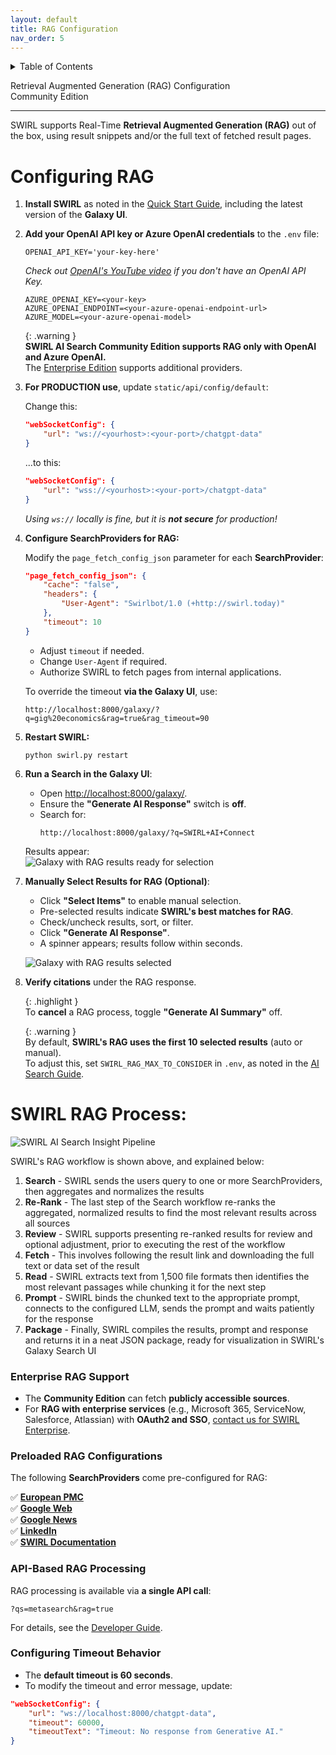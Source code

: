 ```yaml
---
layout: default
title: RAG Configuration
nav_order: 5
---
```

<details markdown="block">
  <summary>
    Table of Contents
  </summary>
  {: .text-delta }
- TOC
{:toc}
</details>

<span class="big-text">Retrieval Augmented Generation (RAG) Configuration</span><br/><span class="med-text">Community Edition</span>

---

SWIRL supports Real-Time **Retrieval Augmented Generation (RAG)** out of the box, using result snippets and/or the full text of fetched result pages.  

# Configuring RAG  

1. **Install SWIRL** as noted in the [Quick Start Guide](./Quick-Start), including the latest version of the **Galaxy UI**.  

2. **Add your OpenAI API key or Azure OpenAI credentials** to the `.env` file:  

    ```shell
    OPENAI_API_KEY='your-key-here'
    ```

    *Check out [OpenAI's YouTube video](https://youtu.be/nafDyRsVnXU?si=YpvyaRvhX65vtBrb) if you don't have an OpenAI API Key.*  

    ```shell
    AZURE_OPENAI_KEY=<your-key>
    AZURE_OPENAI_ENDPOINT=<your-azure-openai-endpoint-url>
    AZURE_MODEL=<your-azure-openai-model>
    ```

    {: .warning }  
    **SWIRL AI Search Community Edition supports RAG only with OpenAI and Azure OpenAI.**  
    The [Enterprise Edition](./AI-Connect#connecting-to-generative-ai-gai-and-large-language-models-llms) supports additional providers.  

3. **For PRODUCTION use**, update `static/api/config/default`:  

    Change this:  
    ```json
    "webSocketConfig": {
        "url": "ws://<yourhost>:<your-port>/chatgpt-data"
    }
    ```  
    ...to this:  
    ```json
    "webSocketConfig": {
        "url": "wss://<yourhost>:<your-port>/chatgpt-data"
    }
    ```  
    *Using `ws://` locally is fine, but it is **not secure** for production!*  

4. **Configure SearchProviders for RAG:**  

    Modify the `page_fetch_config_json` parameter for each **SearchProvider**:  

    ```json
    "page_fetch_config_json": {
        "cache": "false",
        "headers": {
            "User-Agent": "Swirlbot/1.0 (+http://swirl.today)"
        },
        "timeout": 10
    }
    ```  

    - Adjust `timeout` if needed.  
    - Change `User-Agent` if required.  
    - Authorize SWIRL to fetch pages from internal applications.  

    To override the timeout **via the Galaxy UI**, use:  
    ```
    http://localhost:8000/galaxy/?q=gig%20economics&rag=true&rag_timeout=90
    ```  

5. **Restart SWIRL:**  

    ```shell
    python swirl.py restart
    ```  

6. **Run a Search in the Galaxy UI**:  

    - Open [http://localhost:8000/galaxy/](http://localhost:8000/galaxy/).  
    - Ensure the **"Generate AI Response"** switch is **off**.  
    - Search for:  
      ```shell
      http://localhost:8000/galaxy/?q=SWIRL+AI+Connect
      ```  

    Results appear:  
    ![Galaxy with RAG results ready for selection](images/swirl_40_community_rag.png)  

7. **Manually Select Results for RAG (Optional)**:  

    - Click **"Select Items"** to enable manual selection.  
    - Pre-selected results indicate **SWIRL's best matches for RAG**.  
    - Check/uncheck results, sort, or filter.  
    - Click **"Generate AI Response"**.  
    - A spinner appears; results follow within seconds.  

    ![Galaxy with RAG results selected](images/swirl_40_rag_select.png)  

8. **Verify citations** under the RAG response.  

    {: .highlight }  
    To **cancel** a RAG process, toggle **"Generate AI Summary"** off.  

    {: .warning }  
    By default, **SWIRL's RAG uses the first 10 selected results** (auto or manual).  
    To adjust this, set `SWIRL_RAG_MAX_TO_CONSIDER` in `.env`, as noted in the [AI Search Guide](./AI-Connect#configuration-options).  

# SWIRL RAG Process: 

![SWIRL AI Search Insight Pipeline](images/swirl_rag_pipeline.png)  

SWIRL's RAG workflow is shown above, and explained below:

1. **Search** - SWIRL sends the users query to one or more SearchProviders, then aggregates and normalizes the results
2. **Re-Rank** - The last step of the Search workflow re-ranks the aggregated, normalized results to find the most relevant results across all sources
3. **Review** - SWIRL supports presenting re-ranked results for review and optional adjustment, prior to executing the rest of the workflow
4. **Fetch** - This involves following the result link and downloading the full text or data set of the result
5. **Read** - SWIRL extracts text from 1,500 file formats then identifies the most relevant passages while chunking it for the next step
6. **Prompt** - SWIRL binds the chunked text to the appropriate prompt, connects to the configured LLM, sends the prompt and waits patiently for the response
7. **Package** - Finally, SWIRL compiles the results, prompt and response and returns it in a neat JSON package, ready for visualization in SWIRL's Galaxy Search UI

### Enterprise RAG Support 
- The **Community Edition** can fetch **publicly accessible sources**.  
- For **RAG with enterprise services** (e.g., Microsoft 365, ServiceNow, Salesforce, Atlassian) with **OAuth2 and SSO**, [contact us for SWIRL Enterprise](mailto:hello@swirlaiconnect.com).  

### Preloaded RAG Configurations  
The following **SearchProviders** come pre-configured for RAG:  

✅ **[European PMC](https://github.com/swirlai/swirl-search/blob/main/SearchProviders/europe_pmc.json)**  
✅ **[Google Web](https://github.com/swirlai/swirl-search/blob/main/SearchProviders/google.json)**  
✅ **[Google News](https://github.com/swirlai/swirl-search/blob/main/SearchProviders/google.json)**  
✅ **[LinkedIn](https://github.com/swirlai/swirl-search/blob/main/SearchProviders/google.json)**  
✅ **[SWIRL Documentation](https://github.com/swirlai/swirl-search/blob/main/SearchProviders/google.json)**  

### API-Based RAG Processing  
RAG processing is available via **a single API call**:  
```
?qs=metasearch&rag=true
```
For details, see the [Developer Guide](./Developer-Guide#get-synchronous-results-with-qs-url-parameter).  

### Configuring Timeout Behavior  
- The **default timeout is 60 seconds**.  
- To modify the timeout and error message, update:  

```json
"webSocketConfig": {
    "url": "ws://localhost:8000/chatgpt-data",
    "timeout": 60000,
    "timeoutText": "Timeout: No response from Generative AI."
}
```  